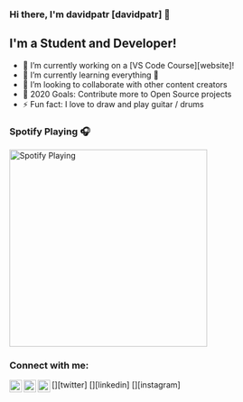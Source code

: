 ### Hi there, I'm davidpatr  [davidpatr] 👋


## I'm a Student and Developer!

- 🔭 I’m currently working on a [VS Code Course][website]!
- 🌱 I’m currently learning everything 🤣
- 👯 I’m looking to collaborate with other content creators
- 🥅 2020 Goals: Contribute more to Open Source projects
- ⚡ Fun fact: I love to draw and play guitar / drums

### Spotify Playing 🎧
[<img src="https://now-playing-codestackr.vercel.app/api/spotify-playing" alt=" Spotify Playing" width="350" />](https://open.spotify.com/user/swyqyimdc12jajde4vpwd2x1b)

### Connect with me:

[<img align="left" alt="davidpatr | Twitter" width="22px" src="https://cdn.jsdelivr.net/npm/simple-icons@v3/icons/twitter.svg" />][twitter]
[<img align="left" alt="davidpatr | LinkedIn" width="22px" src="https://cdn.jsdelivr.net/npm/simple-icons@v3/icons/linkedin.svg" />][linkedin]
[<img align="left" alt="davidpatr | Instagram" width="22px" src="https://cdn.jsdelivr.net/npm/simple-icons@v3/icons/instagram.svg" />][instagram]
